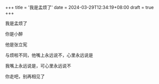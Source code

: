 +++
title = '我是孟烦了'
date = 2024-03-29T12:34:19+08:00
draft = true
+++

我是孟烦了

你是小醉

他是张立宪


与烦啦不同，他嘴上永远说不，心里永远说是

我嘴上永远说是，可心里永远说不

你走吧，别再相见了
